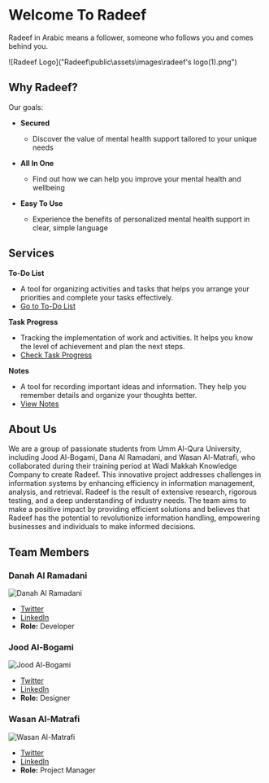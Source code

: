 # Welcome To Radeef

Radeef in Arabic means a follower, someone who follows you and comes behind you.

![Radeef Logo]("Radeef\public\assets\images\radeef's logo(1).png")

## Why Radeef?

Our goals:

- **Secured**
  - Discover the value of mental health support tailored to your unique needs

- **All In One**
  - Find out how we can help you improve your mental health and wellbeing

- **Easy To Use**
  - Experience the benefits of personalized mental health support in clear, simple language

## Services

**To-Do List**
- A tool for organizing activities and tasks that helps you arrange your priorities and complete your tasks effectively.
- [Go to To-Do List](/todos/create)

**Task Progress**
- Tracking the implementation of work and activities. It helps you know the level of achievement and plan the next steps.
- [Check Task Progress](/taskprogress)

**Notes**
- A tool for recording important ideas and information. They help you remember details and organize your thoughts better.
- [View Notes](/note)

## About Us

We are a group of passionate students from Umm Al-Qura University, including Jood Al-Bogami, Dana Al Ramadani, and Wasan Al-Matrafi, who collaborated during their training period at Wadi Makkah Knowledge Company to create Radeef. This innovative project addresses challenges in information systems by enhancing efficiency in information management, analysis, and retrieval. Radeef is the result of extensive research, rigorous testing, and a deep understanding of industry needs. The team aims to make a positive impact by providing efficient solutions and believes that Radeef has the potential to revolutionize information handling, empowering businesses and individuals to make informed decisions.

## Team Members

### Danah Al Ramadani

![Danah Al Ramadani](assets/img/danah.jpg)

- [Twitter](https://x.com/d__a31?s=21)
- [LinkedIn](https://www.linkedin.com/in/danah-alramadani-58b435295?utm_source=share&utm_campaign=share_via&utm_content=profile&utm_medium=ios_app)
- **Role:** Developer

### Jood Al-Bogami

![Jood Al-Bogami](assets/img/jood.jpg)

- [Twitter](https://twitter.com/joodalbogami)
- [LinkedIn](https://www.linkedin.com/in/jood-albogami/)
- **Role:** Designer

### Wasan Al-Matrafi

![Wasan Al-Matrafi](assets/img/wasan.jpg)

- [Twitter](https://twitter.com/wasanmatrafi)
- [LinkedIn](https://www.linkedin.com/in/wasan-al-matrafi-123456789/)
- **Role:** Project Manager
